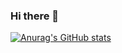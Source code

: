 ### Hi there 👋

[![Anurag's GitHub stats](https://github-readme-stats.vercel.app/api?username=Capamara)](https://github.com/Capamara/github-readme-stats)

<!--
**Capamara/Capamara** is a ✨ _special_ ✨ repository because its `README.md` (this file) appears on your GitHub profile.

Here are some ideas to get you started:

- 🔭 I’m currently working on ...
- 🌱 I’m currently learning ...
- 👯 I’m looking to collaborate on ...
- 🤔 I’m looking for help with ...
- 💬 Ask me about ...
- 📫 How to reach me: ...
- 😄 Pronouns: ...
- ⚡ Fun fact: ...
-->
